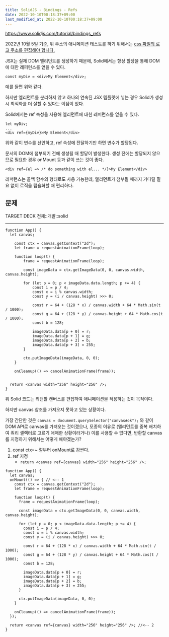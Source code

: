 ```yaml
---
title: SolidJS - Bindings - Refs
date: 2022-10-10T00:18:37+09:00
last_modified_at: 2022-10-10T00:18:37+09:00
---
```


https://www.solidjs.com/tutorial/bindings_refs

2022년 10월 5일 기준, 위 주소의 애니메이션 테스트를 하기 위해서는 [css 파일의 로고 주소를 편집해야 합니다.](https://github.com/solidjs/solid-docs/issues/188) 

JSX는 실제 DOM 엘리먼트를 생성하기 때문에, Solid에서는 항상 할당을 통해 DOM에 대한 레퍼런스를 얻을 수 있다. 

```tsx
const myDiv = <div>My Element</div>;
```

예를 들면 위와 같다.

하지만 엘리먼트를 분리하지 않고 하나의 연속된 JSX 템플릿에 넣는 경우 Solid가 생성시 최적화를 더 잘할 수 있다는 이점이 있다.

Solid에서는 ref 속성을 사용해 엘리먼트에 대헌 레퍼런스를 얻을 수 있다.

```tsx
let myDiv;
...
<div ref={myDiv}>My Element</div>
```

위와 같이 변수를 선언하고, ref 속성에 전달하기만 하면 변수가 할당된다. 

문서의 DOM에 첨부되기 전에 생성될 때 할당이 발생한다. 생성 전에는 할당되지 않으므로 필요한 경우 onMount 등과 같이 쓰는 것이 좋다.

```tsx
<div ref={el => /* do something with el... */}>My Element</div>
```

레퍼런스는 콜백 함수의 형태로도 사용 가능한데, 엘리먼트가 첨부될 때까지 기다릴 필요 없이 로직을 캡슐화할 때 편리하다.

## 문제

TARGET DECK
전체::개발::solid

---

<!--ankiQ-->

```tsx
function App() {
  let canvas;

	const ctx = canvas.getContext("2d");
	let frame = requestAnimationFrame(loop);

	function loop(t) {
		frame = requestAnimationFrame(loop);

		const imageData = ctx.getImageData(0, 0, canvas.width, canvas.height);

		for (let p = 0; p < imageData.data.length; p += 4) {
			const i = p / 4;
			const x = i % canvas.width;
			const y = (i / canvas.height) >>> 0;

			const r = 64 + (128 * x) / canvas.width + 64 * Math.sin(t / 1000);
			const g = 64 + (128 * y) / canvas.height + 64 * Math.cos(t / 1000);
			const b = 128;

			imageData.data[p + 0] = r;
			imageData.data[p + 1] = g;
			imageData.data[p + 2] = b;
			imageData.data[p + 3] = 255;
		}

		ctx.putImageData(imageData, 0, 0);
	}

	onCleanup(() => cancelAnimationFrame(frame));


  return <canvas width="256" height="256" />;
}
```

위 Solid 코드는 리턴할 캔버스를 편집하여 애니메이션을 적용하는 것이 목적이다.

하지만 canvas 참조를 가져오지 못하고 있는 상황이다.

가장 간단한 것은 `canvas = document.querySelector("canvas#ok");` 와 같이 DOM API로 canvas를 가져오는 것이겠으나, 모종의 이유로 (엘리먼트를 중복 배치하여 쿼리 셀렉터로 고르기 애매한 상황이라거나) 이를 사용할 수 없다면, 반환할 canvas를 지정하기 위해서는 어떻게 해야겠는가?

<!--ankiA-->

1. const ctx=~ 절부터 onMount로 감싼다.
2. ref 지정
	- `return <canvas ref={canvas} width="256" height="256" />;`

```tsx
function App() {
  let canvas;
  onMount(() => { // <-- 1
    const ctx = canvas.getContext("2d");
    let frame = requestAnimationFrame(loop);

    function loop(t) {
      frame = requestAnimationFrame(loop);

      const imageData = ctx.getImageData(0, 0, canvas.width, canvas.height);

      for (let p = 0; p < imageData.data.length; p += 4) {
        const i = p / 4;
        const x = i % canvas.width;
        const y = (i / canvas.height) >>> 0;

        const r = 64 + (128 * x) / canvas.width + 64 * Math.sin(t / 1000);
        const g = 64 + (128 * y) / canvas.height + 64 * Math.cos(t / 1000);
        const b = 128;

        imageData.data[p + 0] = r;
        imageData.data[p + 1] = g;
        imageData.data[p + 2] = b;
        imageData.data[p + 3] = 255;
      }

      ctx.putImageData(imageData, 0, 0);
    }

    onCleanup(() => cancelAnimationFrame(frame));
  });

  return <canvas ref={canvas} width="256" height="256" />; //<-- 2
}

```

<!--ankiE-->
<!--ID: 1664962643991-->
